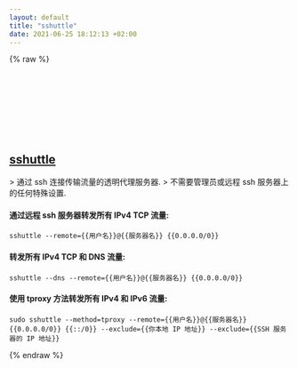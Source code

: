 ```yaml
---
layout: default
title: "sshuttle"
date: 2021-06-25 18:12:13 +02:00
---
```

{% raw %}
<h2 id="sshuttle">
  <a href="/zh/osx/sshuttle.html">sshuttle</a> <a href="#sshuttle"><svg class="icon">
    <use href="/assets/images/unicode_sprite.svg#link" />
  </svg></a>
</h2>
> 通过 ssh 连接传输流量的透明代理服务器.
> 不需要管理员或远程 ssh 服务器上的任何特殊设置.

#### 通过远程 ssh 服务器转发所有 IPv4 TCP 流量:
```shell
sshuttle --remote={{用户名}}@{{服务器名}} {{0.0.0.0/0}}
```
#### 转发所有 IPv4 TCP 和 DNS 流量:
```shell
sshuttle --dns --remote={{用户名}}@{{服务器名}} {{0.0.0.0/0}}
```
#### 使用 tproxy 方法转发所有 IPv4 和 IPv6 流量:
```shell
sudo sshuttle --method=tproxy --remote={{用户名}}@{{服务器名}} {{0.0.0.0/0}} {{::/0}} --exclude={{你本地 IP 地址}} --exclude={{SSH 服务器的 IP 地址}}
```
{% endraw %}